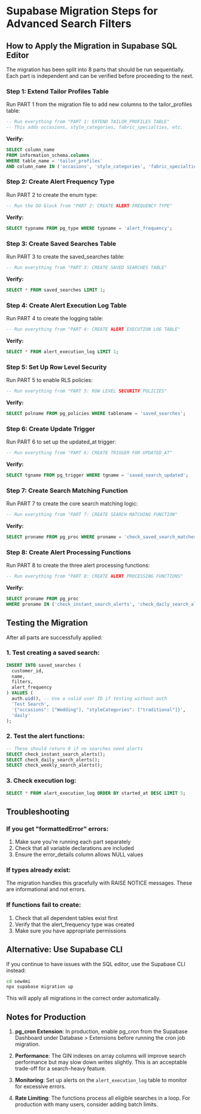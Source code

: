 # Supabase Migration Steps for Advanced Search Filters

## How to Apply the Migration in Supabase SQL Editor

The migration has been split into 8 parts that should be run sequentially. Each part is independent and can be verified before proceeding to the next.

### Step 1: Extend Tailor Profiles Table
Run PART 1 from the migration file to add new columns to the tailor_profiles table:
```sql
-- Run everything from "PART 1: EXTEND TAILOR_PROFILES TABLE"
-- This adds occasions, style_categories, fabric_specialties, etc.
```

**Verify:**
```sql
SELECT column_name
FROM information_schema.columns
WHERE table_name = 'tailor_profiles'
AND column_name IN ('occasions', 'style_categories', 'fabric_specialties');
```

### Step 2: Create Alert Frequency Type
Run PART 2 to create the enum type:
```sql
-- Run the DO block from "PART 2: CREATE ALERT FREQUENCY TYPE"
```

**Verify:**
```sql
SELECT typname FROM pg_type WHERE typname = 'alert_frequency';
```

### Step 3: Create Saved Searches Table
Run PART 3 to create the saved_searches table:
```sql
-- Run everything from "PART 3: CREATE SAVED SEARCHES TABLE"
```

**Verify:**
```sql
SELECT * FROM saved_searches LIMIT 1;
```

### Step 4: Create Alert Execution Log Table
Run PART 4 to create the logging table:
```sql
-- Run everything from "PART 4: CREATE ALERT EXECUTION LOG TABLE"
```

**Verify:**
```sql
SELECT * FROM alert_execution_log LIMIT 1;
```

### Step 5: Set Up Row Level Security
Run PART 5 to enable RLS policies:
```sql
-- Run everything from "PART 5: ROW LEVEL SECURITY POLICIES"
```

**Verify:**
```sql
SELECT polname FROM pg_policies WHERE tablename = 'saved_searches';
```

### Step 6: Create Update Trigger
Run PART 6 to set up the updated_at trigger:
```sql
-- Run everything from "PART 6: CREATE TRIGGER FOR UPDATED_AT"
```

**Verify:**
```sql
SELECT tgname FROM pg_trigger WHERE tgname = 'saved_search_updated';
```

### Step 7: Create Search Matching Function
Run PART 7 to create the core search matching logic:
```sql
-- Run everything from "PART 7: CREATE SEARCH MATCHING FUNCTION"
```

**Verify:**
```sql
SELECT proname FROM pg_proc WHERE proname = 'check_saved_search_matches';
```

### Step 8: Create Alert Processing Functions
Run PART 8 to create the three alert processing functions:
```sql
-- Run everything from "PART 8: CREATE ALERT PROCESSING FUNCTIONS"
```

**Verify:**
```sql
SELECT proname FROM pg_proc
WHERE proname IN ('check_instant_search_alerts', 'check_daily_search_alerts', 'check_weekly_search_alerts');
```

## Testing the Migration

After all parts are successfully applied:

### 1. Test creating a saved search:
```sql
INSERT INTO saved_searches (
  customer_id,
  name,
  filters,
  alert_frequency
) VALUES (
  auth.uid(), -- Use a valid user ID if testing without auth
  'Test Search',
  '{"occasions": ["Wedding"], "styleCategories": ["traditional"]}',
  'daily'
);
```

### 2. Test the alert functions:
```sql
-- These should return 0 if no searches need alerts
SELECT check_instant_search_alerts();
SELECT check_daily_search_alerts();
SELECT check_weekly_search_alerts();
```

### 3. Check execution log:
```sql
SELECT * FROM alert_execution_log ORDER BY started_at DESC LIMIT 5;
```

## Troubleshooting

### If you get "formattedError" errors:
1. Make sure you're running each part separately
2. Check that all variable declarations are included
3. Ensure the error_details column allows NULL values

### If types already exist:
The migration handles this gracefully with RAISE NOTICE messages. These are informational and not errors.

### If functions fail to create:
1. Check that all dependent tables exist first
2. Verify that the alert_frequency type was created
3. Make sure you have appropriate permissions

## Alternative: Use Supabase CLI

If you continue to have issues with the SQL editor, use the Supabase CLI instead:

```bash
cd sew4mi
npx supabase migration up
```

This will apply all migrations in the correct order automatically.

## Notes for Production

1. **pg_cron Extension**: In production, enable pg_cron from the Supabase Dashboard under Database > Extensions before running the cron job migration.

2. **Performance**: The GIN indexes on array columns will improve search performance but may slow down writes slightly. This is an acceptable trade-off for a search-heavy feature.

3. **Monitoring**: Set up alerts on the `alert_execution_log` table to monitor for excessive errors.

4. **Rate Limiting**: The functions process all eligible searches in a loop. For production with many users, consider adding batch limits.